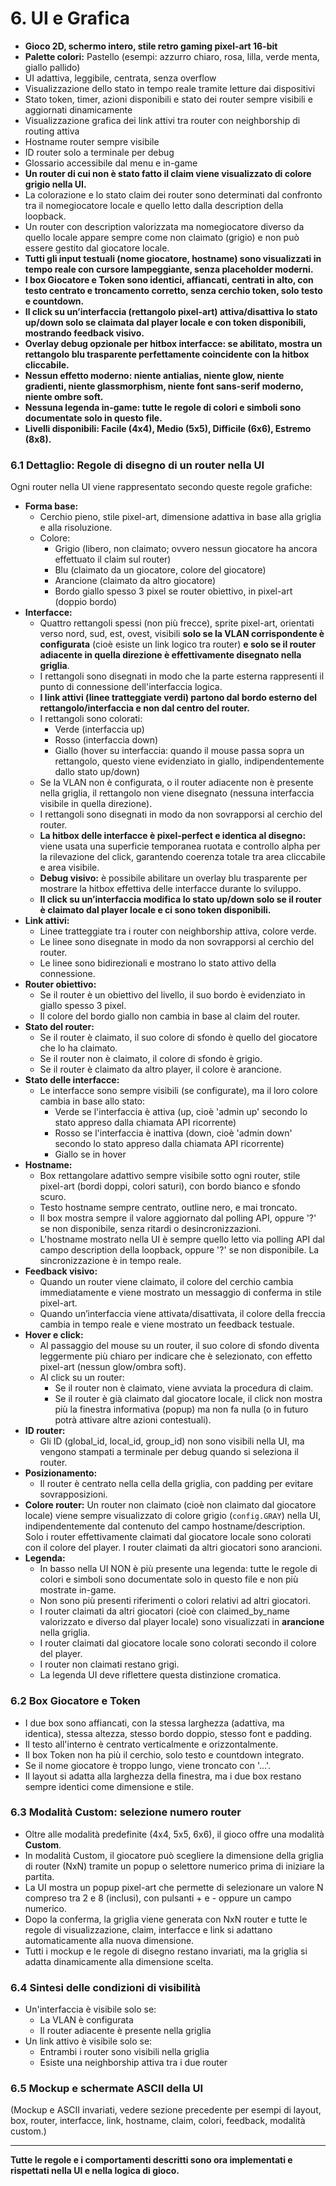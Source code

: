 # 6. UI e Grafica

- **Gioco 2D, schermo intero, stile retro gaming pixel-art 16-bit**
- **Palette colori:** Pastello (esempi: azzurro chiaro, rosa, lilla, verde menta, giallo pallido)
- UI adattiva, leggibile, centrata, senza overflow
- Visualizzazione dello stato in tempo reale tramite letture dai dispositivi
- Stato token, timer, azioni disponibili e stato dei router sempre visibili e aggiornati dinamicamente
- Visualizzazione grafica dei link attivi tra router con neighborship di routing attiva
- Hostname router sempre visibile
- ID router solo a terminale per debug
- Glossario accessibile dal menu e in-game
- **Un router di cui non è stato fatto il claim viene visualizzato di colore grigio nella UI.**
- La colorazione e lo stato claim dei router sono determinati dal confronto tra il nomegiocatore locale e quello letto dalla description della loopback.
- Un router con description valorizzata ma nomegiocatore diverso da quello locale appare sempre come non claimato (grigio) e non può essere gestito dal giocatore locale.
- **Tutti gli input testuali (nome giocatore, hostname) sono visualizzati in tempo reale con cursore lampeggiante, senza placeholder moderni.**
- **I box Giocatore e Token sono identici, affiancati, centrati in alto, con testo centrato e troncamento corretto, senza cerchio token, solo testo e countdown.**
- **Il click su un’interfaccia (rettangolo pixel-art) attiva/disattiva lo stato up/down solo se claimata dal player locale e con token disponibili, mostrando feedback visivo.**
- **Overlay debug opzionale per hitbox interfacce: se abilitato, mostra un rettangolo blu trasparente perfettamente coincidente con la hitbox cliccabile.**
- **Nessun effetto moderno: niente antialias, niente glow, niente gradienti, niente glassmorphism, niente font sans-serif moderno, niente ombre soft.**
- **Nessuna legenda in-game: tutte le regole di colori e simboli sono documentate solo in questo file.**
- **Livelli disponibili: Facile (4x4), Medio (5x5), Difficile (6x6), Estremo (8x8).**

### 6.1 Dettaglio: Regole di disegno di un router nella UI

Ogni router nella UI viene rappresentato secondo queste regole grafiche:

- **Forma base:**
  - Cerchio pieno, stile pixel-art, dimensione adattiva in base alla griglia e alla risoluzione.
  - Colore:
    - Grigio (libero, non claimato; ovvero nessun giocatore ha ancora effettuato il claim sul router)
    - Blu (claimato da un giocatore, colore del giocatore)
    - Arancione (claimato da altro giocatore)
    - Bordo giallo spesso 3 pixel se router obiettivo, in pixel-art (doppio bordo)
- **Interfacce:**
  - Quattro rettangoli spessi (non più frecce), sprite pixel-art, orientati verso nord, sud, est, ovest, visibili **solo se la VLAN corrispondente è configurata** (cioè esiste un link logico tra router) **e solo se il router adiacente in quella direzione è effettivamente disegnato nella griglia**.
  - I rettangoli sono disegnati in modo che la parte esterna rappresenti il punto di connessione dell'interfaccia logica.
  - **I link attivi (linee tratteggiate verdi) partono dal bordo esterno del rettangolo/interfaccia e non dal centro del router.**
  - I rettangoli sono colorati:
    - Verde (interfaccia up)
    - Rosso (interfaccia down)
    - Giallo (hover su interfaccia: quando il mouse passa sopra un rettangolo, questo viene evidenziato in giallo, indipendentemente dallo stato up/down)
  - Se la VLAN non è configurata, o il router adiacente non è presente nella griglia, il rettangolo non viene disegnato (nessuna interfaccia visibile in quella direzione).
  - I rettangoli sono disegnati in modo da non sovrapporsi al cerchio del router.
  - **La hitbox delle interfacce è pixel-perfect e identica al disegno:** viene usata una superficie temporanea ruotata e controllo alpha per la rilevazione del click, garantendo coerenza totale tra area cliccabile e area visibile.
  - **Debug visivo:** è possibile abilitare un overlay blu trasparente per mostrare la hitbox effettiva delle interfacce durante lo sviluppo.
  - **Il click su un’interfaccia modifica lo stato up/down solo se il router è claimato dal player locale e ci sono token disponibili.**
- **Link attivi:**
  - Linee tratteggiate tra i router con neighborship attiva, colore verde.
  - Le linee sono disegnate in modo da non sovrapporsi al cerchio del router.
  - Le linee sono bidirezionali e mostrano lo stato attivo della connessione.
- **Router obiettivo:**
  - Se il router è un obiettivo del livello, il suo bordo è evidenziato in giallo spesso 3 pixel.
  - Il colore del bordo giallo non cambia in base al claim del router.
- **Stato del router:**
  - Se il router è claimato, il suo colore di sfondo è quello del giocatore che lo ha claimato.
  - Se il router non è claimato, il colore di sfondo è grigio.
  - Se il router è claimato da altro player, il colore è arancione.
- **Stato delle interfacce:**
  - Le interfacce sono sempre visibili (se configurate), ma il loro colore cambia in base allo stato:
    - Verde se l'interfaccia è attiva (up, cioè 'admin up' secondo lo stato appreso dalla chiamata API ricorrente)
    - Rosso se l'interfaccia è inattiva (down, cioè 'admin down' secondo lo stato appreso dalla chiamata API ricorrente)
    - Giallo se in hover
- **Hostname:**
  - Box rettangolare adattivo sempre visibile sotto ogni router, stile pixel-art (bordi doppi, colori saturi), con bordo bianco e sfondo scuro.
  - Testo hostname sempre centrato, outline nero, e mai troncato.
  - Il box mostra sempre il valore aggiornato dal polling API, oppure '?' se non disponibile, senza ritardi o desincronizzazioni.
  - L'hostname mostrato nella UI è sempre quello letto via polling API dal campo description della loopback, oppure '?' se non disponibile. La sincronizzazione è in tempo reale.
- **Feedback visivo:**
  - Quando un router viene claimato, il colore del cerchio cambia immediatamente e viene mostrato un messaggio di conferma in stile pixel-art.
  - Quando un’interfaccia viene attivata/disattivata, il colore della freccia cambia in tempo reale e viene mostrato un feedback testuale.
- **Hover e click:**
  - Al passaggio del mouse su un router, il suo colore di sfondo diventa leggermente più chiaro per indicare che è selezionato, con effetto pixel-art (nessun glow/ombra soft).
  - Al click su un router:
    - Se il router non è claimato, viene avviata la procedura di claim.
    - Se il router è già claimato dal giocatore locale, il click non mostra più la finestra informativa (popup) ma non fa nulla (o in futuro potrà attivare altre azioni contestuali).
- **ID router:**
  - Gli ID (global_id, local_id, group_id) non sono visibili nella UI, ma vengono stampati a terminale per debug quando si seleziona il router.
- **Posizionamento:**
  - Il router è centrato nella cella della griglia, con padding per evitare sovrapposizioni.
- **Colore router:** Un router non claimato (cioè non claimato dal giocatore locale) viene sempre visualizzato di colore grigio (`config.GRAY`) nella UI, indipendentemente dal contenuto del campo hostname/description. Solo i router effettivamente claimati dal giocatore locale sono colorati con il colore del player. I router claimati da altri giocatori sono arancioni.
- **Legenda:**
  - In basso nella UI NON è più presente una legenda: tutte le regole di colori e simboli sono documentate solo in questo file e non più mostrate in-game.
  - Non sono più presenti riferimenti o colori relativi ad altri giocatori.
  - I router claimati da altri giocatori (cioè con claimed_by_name valorizzato e diverso dal player locale) sono visualizzati in **arancione** nella griglia.
  - I router claimati dal giocatore locale sono colorati secondo il colore del player.
  - I router non claimati restano grigi.
  - La legenda UI deve riflettere questa distinzione cromatica.

### 6.2 Box Giocatore e Token

- I due box sono affiancati, con la stessa larghezza (adattiva, ma identica), stessa altezza, stesso bordo doppio, stesso font e padding.
- Il testo all'interno è centrato verticalmente e orizzontalmente.
- Il box Token non ha più il cerchio, solo testo e countdown integrato.
- Se il nome giocatore è troppo lungo, viene troncato con '...'.
- Il layout si adatta alla larghezza della finestra, ma i due box restano sempre identici come dimensione e stile.

### 6.3 Modalità Custom: selezione numero router

- Oltre alle modalità predefinite (4x4, 5x5, 6x6), il gioco offre una modalità **Custom**.
- In modalità Custom, il giocatore può scegliere la dimensione della griglia di router (NxN) tramite un popup o selettore numerico prima di iniziare la partita.
- La UI mostra un popup pixel-art che permette di selezionare un valore N compreso tra 2 e 8 (inclusi), con pulsanti + e - oppure un campo numerico.
- Dopo la conferma, la griglia viene generata con NxN router e tutte le regole di visualizzazione, claim, interfacce e link si adattano automaticamente alla nuova dimensione.
- Tutti i mockup e le regole di disegno restano invariati, ma la griglia si adatta dinamicamente alla dimensione scelta.

### 6.4 Sintesi delle condizioni di visibilità
- Un'interfaccia è visibile solo se:
  - La VLAN è configurata
  - Il router adiacente è presente nella griglia
- Un link attivo è visibile solo se:
  - Entrambi i router sono visibili nella griglia
  - Esiste una neighborship attiva tra i due router

### 6.5 Mockup e schermate ASCII della UI

(Mockup e ASCII invariati, vedere sezione precedente per esempi di layout, box, router, interfacce, link, hostname, claim, colori, feedback, modalità custom.)

---

**Tutte le regole e i comportamenti descritti sono ora implementati e rispettati nella UI e nella logica di gioco.**